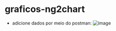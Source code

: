 # graficos-ng2chart
* adicione dados por meio do postman:
![image](https://user-images.githubusercontent.com/62608046/169708469-ae425412-0ceb-4c14-819f-7f61243851c1.png)
